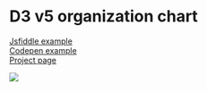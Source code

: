 # D3 v5 organization chart

[Jsfiddle example](https://jsfiddle.net/dqt9svxg/1/)   
[Codepen example](https://codepen.io/bumbeishvili/pen/arpJrv)  
[Project page](https://www.bumbeishvili.github.io/d3-organization-chart)




![](https://user-images.githubusercontent.com/6873202/57747856-5c078e00-76e8-11e9-82fe-73aa09ff42dd.gif)
